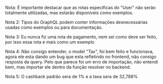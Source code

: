 Nota: É importante destacar que as rotas específicas do "User" não serão totalmente utilizadas, mas estarão disponíveis como exemplos.

Nota 2: Tipos do GraphQL podem conter informações desnecessárias usadas como exemplos ou para documentação.

Nota 3: Eu nunca fiz uma rota de pagamento, nem sei como deve ser feito, por isso essa rota e mais como um exemplo

Nota 4: Não consigo entender, o model "Tax", foi bem feito e funcionava, agora ele esta dando um bug que esta refletindo no frontend, não consigo resposta da query. Pelo que parece foi um erro de importação, não entendi bem, mas importar ele dentro da função resolver no backend.

Nota 5: O cashback padrão sera de 1% e a taxa sera de 32,788%
